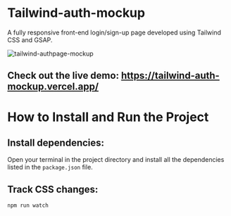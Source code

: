# Tailwind-auth-mockup
A fully responsive front-end login/sign-up page developed using Tailwind CSS and GSAP.

![tailwind-authpage-mockup](https://github.com/user-attachments/assets/fd688e8f-677f-488a-bac0-54e671609277)

## Check out the live demo: https://tailwind-auth-mockup.vercel.app/

# How to Install and Run the Project
## Install dependencies:
Open your terminal in the project directory and install all the dependencies listed in the `package.json` file.

## Track CSS changes:
```bash
npm run watch
